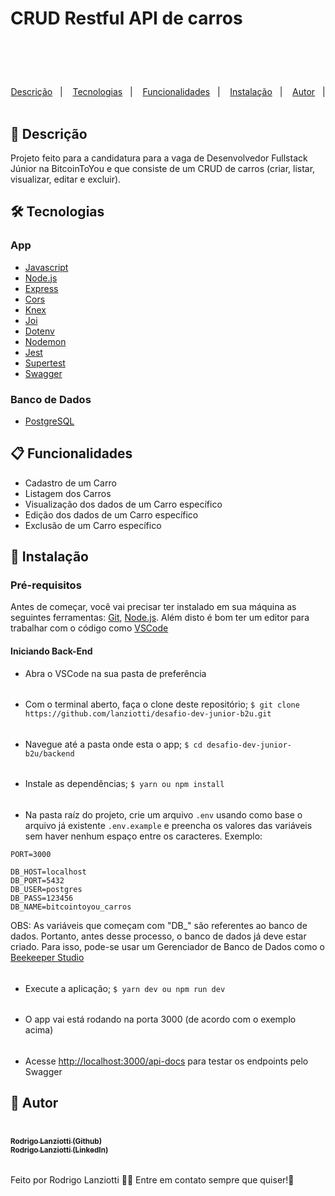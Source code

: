 # CRUD Restful API de carros 

<h1 align="center">
  <br />
  <a href="https://www.linkedin.com/in/rodrigo-lanziotti-16a64966/">
  </a>
</h1>
<p align="center">
  <a href="#page_facing_up-descrição">Descrição</a>&nbsp;&nbsp;&nbsp;|&nbsp;&nbsp;&nbsp;
  <a href="#-tecnologias">Tecnologias</a>&nbsp;&nbsp;&nbsp;|&nbsp;&nbsp;&nbsp;
    <a href="#clipboard-Funcionalidades">Funcionalidades</a>&nbsp;&nbsp;&nbsp;|&nbsp;&nbsp;&nbsp;
  <a href="#closed_book-instalação">Instalação</a>&nbsp;&nbsp;&nbsp;|&nbsp;&nbsp;&nbsp;
  <a href="#man-Autor">Autor</a>&nbsp;&nbsp;&nbsp;|&nbsp;&nbsp;&nbsp;
</p>

## :page_facing_up: Descrição

Projeto feito para a candidatura para a vaga de Desenvolvedor Fullstack Júnior na BitcoinToYou e que consiste de um CRUD de carros (criar, listar, visualizar, editar e excluir).

## 🛠 Tecnologias

### App

- [Javascript](https://developer.mozilla.org/en-US/docs/Web/JavaScript)
- [Node.js](https://nodejs.org/)
- [Express](https://expressjs.com/pt-br/)
- [Cors](https://www.npmjs.com/package/cors)
- [Knex](https://knexjs.org/)
- [Joi](https://joi.dev/api/?v=17.7.0)
- [Dotenv](https://www.npmjs.com/package/dotenv)
- [Nodemon](https://github.com/remy/nodemon#nodemon)
- [Jest](https://jestjs.io/)
- [Supertest](https://www.npmjs.com/package/supertest)
- [Swagger](https://swagger.io/docs/)

### Banco de Dados

- [PostgreSQL](https://www.postgresql.org/docs/)

## :clipboard: Funcionalidades

- Cadastro de um Carro
- Listagem dos Carros
- Visualização dos dados de um Carro específico
- Edição dos dados de um Carro específico
- Exclusão de um Carro específico

## :closed_book: Instalação

### Pré-requisitos

Antes de começar, você vai precisar ter instalado em sua máquina as seguintes ferramentas:
[Git](https://git-scm.com), [Node.js](https://nodejs.org/en/).
Além disto é bom ter um editor para trabalhar com o código como [VSCode](https://code.visualstudio.com/)

#### Iniciando Back-End

- Abra o VSCode na sua pasta de preferência
######
- Com o terminal aberto, faça o clone deste repositório;
`$ git clone https://github.com/lanziotti/desafio-dev-junior-b2u.git`
######
- Navegue até a pasta onde esta o app;
`$ cd desafio-dev-junior-b2u/backend`
######
- Instale as dependências;
`$ yarn ou npm install`
######
- Na pasta raíz do projeto, crie um arquivo `.env` usando como base o arquivo já existente `.env.example` e preencha os valores das variáveis sem haver nenhum espaço entre os caracteres. Exemplo:

```
PORT=3000

DB_HOST=localhost
DB_PORT=5432
DB_USER=postgres
DB_PASS=123456
DB_NAME=bitcointoyou_carros
````
OBS: As variáveis que começam com "DB_" são referentes ao banco de dados. Portanto, antes desse processo, o banco de dados já deve estar criado. Para isso, pode-se usar um Gerenciador de Banco de Dados como o [Beekeeper Studio](https://www.beekeeperstudio.io/)
######

- Execute a aplicação;
`$ yarn dev ou npm run dev`
######

- O app vai está rodando na porta 3000 (de acordo com o exemplo acima) 
######

- Acesse <http://localhost:3000/api-docs> para testar os endpoints pelo Swagger

## :man: Autor
<a href="https://github.com/lanziotti/">
 <br />
 <sub><b>Rodrigo Lanziotti (Github)</b></sub>
</a>
<a href="https://www.linkedin.com/in/rodrigo-lanziotti-16a64966/">
 <br />
 <sub><b>Rodrigo Lanziotti (LinkedIn)</b></sub>
</a>

######

Feito por Rodrigo Lanziotti :wave::wave: Entre em contato sempre que quiser!🚀
